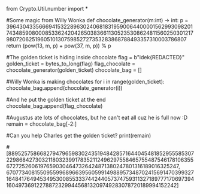 from Crypto.Util.number import *

#Some magic from Willy Wonka
def chocolate_generator(m:int) -> int:
    p = 396430433566694153228963024068183195900644000015629930982017434859080008533624204265038366113052353086248115602503012179807206251960510130759852727353283868788493357310003786807
    return (pow(13, m, p) + pow(37, m, p)) % p

#The golden ticket is hiding inside chocolate
flag = b"idek{REDACTED}"
golden_ticket = bytes_to_long(flag)
flag_chocolate = chocolate_generator(golden_ticket)
chocolate_bag = []

#Willy Wonka is making chocolates
for i in range(golden_ticket):
    chocolate_bag.append(chocolate_generator(i))

#And he put the golden ticket at the end
chocolate_bag.append(flag_chocolate)

#Augustus ate lots of chocolates, but he can't eat all cuz he is full now :D
remain = chocolate_bag[-2:]

#Can you help Charles get the golden ticket?
print(remain)

#[88952575866827947965983024351948428571644045481852955585307229868427303211803239917835211249629755846575548754617810635567272526061976590304647326424871380247801316189016325247, 67077340815509559968966395605991498895734870241569147039932716484176494534953008553337442440573747593113271897771706973941604973691227887232994456813209749283078720189994152242]                  
